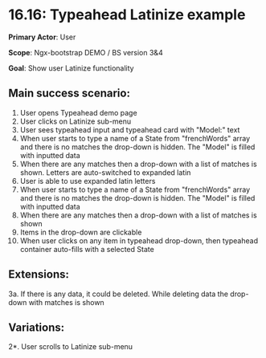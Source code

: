 16.16: Typeahead Latinize example
=================================
**Primary Actor**: User

**Scope**: Ngx-bootstrap DEMO / BS version 3&4

**Goal**: Show user Latinize functionality

Main success scenario:
----------------------
1. User opens Typeahead demo page
2. User clicks on Latinize sub-menu
3. User sees typeahead input and typeahead card with "Model:" text
4. When user starts to type a name of a State from "frenchWords" array and there is no matches the drop-down is hidden. The "Model" is filled with inputted data
5. When there are any matches then a drop-down with a list of matches is shown. Letters are auto-switched to expanded latin
6. User is able to use expanded latin letters
7. When user starts to type a name of a State from "frenchWords" array and there is no matches the drop-down is hidden. The "Model" is filled with inputted data
6. When there are any matches then a drop-down with a list of matches is shown
8. Items in the drop-down are clickable
9. When user clicks on any item in typeahead drop-down, then typeahead container auto-fills with a selected State

Extensions:
-----------
3a. If there is any data, it could be deleted. While deleting data the drop-down with matches is shown

Variations:
-----------
2*. User scrolls to Latinize sub-menu
